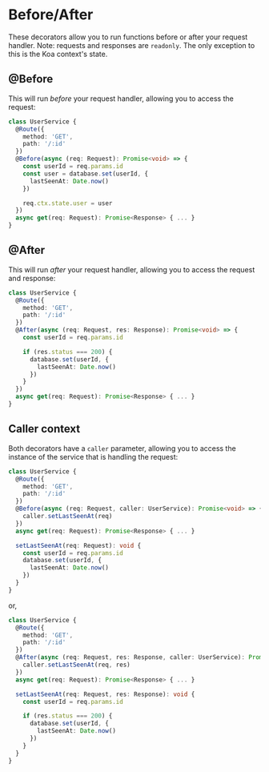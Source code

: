 # Before/After

These decorators allow you to run functions before or after your request handler. Note: requests and responses are `readonly`. The only exception to this is the Koa context's state.

## @Before

This will run _before_ your request handler, allowing you to access the request:

```typescript
class UserService {
  @Route({
    method: 'GET',
    path: '/:id'
  })
  @Before(async (req: Request): Promise<void> => {
    const userId = req.params.id
    const user = database.set(userId, {
      lastSeenAt: Date.now()
    })

    req.ctx.state.user = user
  })
  async get(req: Request): Promise<Response> { ... }
}
```

## @After

This will run _after_ your request handler, allowing you to access the request and response:

```typescript
class UserService {
  @Route({
    method: 'GET',
    path: '/:id'
  })
  @After(async (req: Request, res: Response): Promise<void> => {
    const userId = req.params.id

    if (res.status === 200) {
      database.set(userId, {
        lastSeenAt: Date.now()
      })
    }
  })
  async get(req: Request): Promise<Response> { ... }
}
```

## Caller context

Both decorators have a `caller` parameter, allowing you to access the instance of the service that is handling the request:

```typescript
class UserService {
  @Route({
    method: 'GET',
    path: '/:id'
  })
  @Before(async (req: Request, caller: UserService): Promise<void> => {
    caller.setLastSeenAt(req)
  })
  async get(req: Request): Promise<Response> { ... }

  setLastSeenAt(req: Request): void {
    const userId = req.params.id
    database.set(userId, {
      lastSeenAt: Date.now()
    })
  }
}
```

or,

```typescript
class UserService {
  @Route({
    method: 'GET',
    path: '/:id'
  })
  @After(async (req: Request, res: Response, caller: UserService): Promise<void> => {
    caller.setLastSeenAt(req, res)
  })
  async get(req: Request): Promise<Response> { ... }

  setLastSeenAt(req: Request, res: Response): void {
    const userId = req.params.id

    if (res.status === 200) {
      database.set(userId, {
        lastSeenAt: Date.now()
      })
    }
  }
}
```
